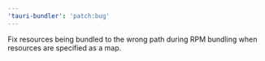 ```yaml
---
'tauri-bundler': 'patch:bug'
---
```


Fix resources being bundled to the wrong path during RPM bundling when resources are specified as a map.
